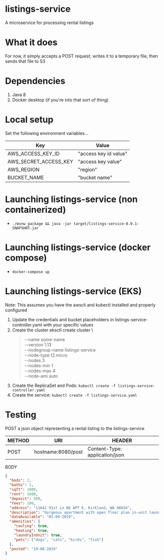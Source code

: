 # listings-service

A microservice for processing rental listings

# What it does

For now, it simply accepts a POST request, writes it to a temporary file, then sends that file to S3

# Dependencies

1. Java 8
2. Docker desktop (if you're into that sort of thing)

# Local setup

Set the following environment variables...

| Key      | Value |
| ----------- | ----------- |
| AWS_ACCESS_KEY_ID      | "access key id value" |
| AWS_SECRET_ACCESS_KEY   | "access key value" |
| AWS_REGION | "region" |
| BUCKET_NAME | "bucket name" |

# Launching listings-service (non containerized)

* `./mvnw package && java -jar target/listings-service-0.0.1-SNAPSHOT.jar`

# Launching listings-service (docker compose)

* `docker-compose up`

# Launching listings-service (EKS)

Note: This assumes you have the awscli and kubectl installed and properly configured

1. Update the credentials and bucket placeholders in listings-service-controller.yaml with your specific values
2. Create the cluster
eksctl create cluster \
    > --name some-name \
    > --version 1.13 \
    > --nodegroup-name listings-service \
    > --node-type t2.micro \
    > --nodes 3 \
    > --nodes-min 1 \
    > --nodes-max 4 \
    > --node-ami auto 
3. Create the ReplicaSet and Pods: `kubectl create -f listings-service-controller.yaml`
4. Create the service: `kubectl create -f listings-service.yaml`

# Testing

POST a json object representing a rental listing to the listings-service

| METHOD      | URI | HEADER | 
| ----------- | ----------- | --- |
| POST      |  hostname:8080/post       | Content-Type: application/json |

BODY
```json
{
  "beds": 2,
  "baths": 1,
  "sqft": 1000,
  "rent": 1600,
  "deposit": 500,
  "fees": 100,
  "address": "11642 91st Ln NE APT E, Kirkland, WA 98034",
  "description": "Gorgeous apartment with open floor plan in-unit laundry deck. Features A/C stainless appliances hardwood floors stunning counter tops and cabinets abundant closet space and great finishes all around. Apartment complex has community patio area with BBQ and covered parking. Walk 1 block to Juanita Beach. The location does not get any better than this! $300 non refundable pet fee (per pet) Security deposit due at signing (and any pet fee) Tenant responsible for electricity 100$ for utilities such as water garbage and sewer",
  "dateAvailable": "01-09-2019",
  "amenities": {
    "cooling": true,
    "heating": true,
    "laundryInUnit": true,
    "pets": ["dogs", "cats", "birds", "fish"]
  },
  "posted": "19-08-2019"
}
```